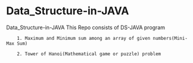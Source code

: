 # Data_Structure-in-JAVA
Data_Structure-in-JAVA
  This Repo consists of DS-JAVA program
       
        1. Maximum and Minimum sum among an array of given numbers(Mini-Max Sum) 
     
        2. Tower of Hanoi(Mathematical game or puzzle) problem 
